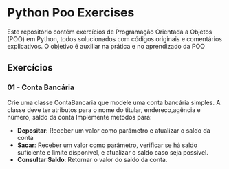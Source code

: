 # Python Poo Exercises
Este repositório contém exercícios de Programação Orientada a Objetos (POO) em Python, todos solucionados com códigos originais e comentários explicativos. O objetivo é auxiliar na prática e no aprendizado da POO

## Exercícios

### 01 - Conta Bancária

Crie uma classe ContaBancaria que modele uma conta bancária simples. A classe deve ter atributos para o nome do titular, endereço,agência e número, saldo da conta Implemente métodos para:

- **Depositar**: Receber um valor como parâmetro e atualizar o saldo da conta
- **Sacar**: Receber um valor como parâmetro, verificar se há saldo suficiente e limite disponível, e atualizar o saldo caso seja possível.
- **Consultar Saldo**: Retornar o valor do saldo da conta.
